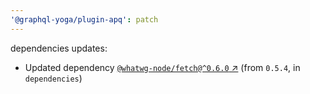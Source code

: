 ```yaml
---
'@graphql-yoga/plugin-apq': patch
---
```

dependencies updates:
  - Updated dependency [`@whatwg-node/fetch@^0.6.0` ↗︎](https://www.npmjs.com/package/@whatwg-node/fetch/v/0.6.0) (from `0.5.4`, in `dependencies`)
